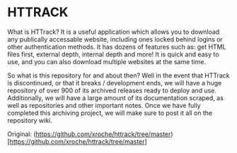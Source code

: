 # HTTRACK
What is HTTrack? It is a useful application which allows you to download any publically accessable website, including ones locked behind logins or other authentication methods. It has dozens of features such as: get HTML files first, external depth, internal depth and more! It is quick and easy to use, and you can also download multiple websites at the same time.

So what is this repository for and about then? Well in the event that HTTrack is discontinued, or that it breaks / development ends, we will have a huge repository of over 900 of its archived releases ready to deploy and use. Additionally, we will have a large amount of its documentation scraped, as well as repositories and other important notes. Once we have fully completed this archiving project, we will make sure to post it all on the repository wiki.

Original: (https://github.com/xroche/httrack/tree/master)[https://github.com/xroche/httrack/tree/master]
